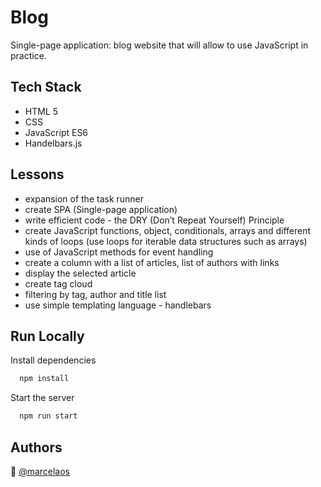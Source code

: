 
# Blog

Single-page application: blog website that will allow to use JavaScript in practice.


## Tech Stack

* HTML 5
* CSS
* JavaScript ES6
* Handelbars.js

  
## Lessons

* expansion of the task runner
* create SPA (Single-page application)
* write efficient code - the DRY (Don’t Repeat Yourself) Principle
* create JavaScript functions, object, conditionals, arrays and different kinds of loops (use loops for iterable data structures such as arrays)
* use of JavaScript methods for event handling
* create a column with a list of articles, list of authors with links
* display the selected article
* create tag cloud
* filtering by tag, author and title list
* use simple templating language - handlebars

  
## Run Locally

Install dependencies

```bash
  npm install
```

Start the server

```bash
  npm run start
```

  
## Authors

:woman: [@marcelaos](https://github.com/marcela-os)

  
